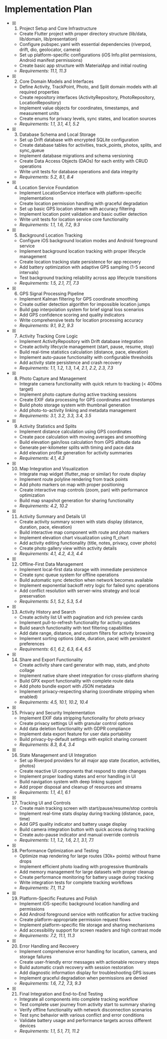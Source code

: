 # Implementation Plan

- [x] 1. Project Setup and Core Infrastructure
  - Create Flutter project with proper directory structure (lib/data, lib/domain, lib/presentation)
  - Configure pubspec.yaml with essential dependencies (riverpod, drift, dio, geolocator, camera)
  - Set up platform-specific configurations (iOS Info.plist permissions, Android manifest permissions)
  - Create basic app structure with MaterialApp and initial routing
  - _Requirements: 11.1, 11.3_

- [x] 2. Core Domain Models and Interfaces
  - Define Activity, TrackPoint, Photo, and Split domain models with all required properties
  - Create repository interfaces (ActivityRepository, PhotoRepository, LocationRepository)
  - Implement value objects for coordinates, timestamps, and measurement units
  - Create enums for privacy levels, sync states, and location sources
  - _Requirements: 1.1, 3.1, 4.1, 5.2_

- [x] 3. Database Schema and Local Storage
  - Set up Drift database with encrypted SQLite configuration
  - Create database tables for activities, track_points, photos, splits, and sync_queue
  - Implement database migrations and schema versioning
  - Create Data Access Objects (DAOs) for each entity with CRUD operations
  - Write unit tests for database operations and data integrity
  - _Requirements: 5.2, 8.1, 8.4_

- [x] 4. Location Service Foundation
  - Implement LocationService interface with platform-specific implementations
  - Create location permission handling with graceful degradation
  - Set up basic GPS location stream with accuracy filtering
  - Implement location point validation and basic outlier detection
  - Write unit tests for location service core functionality
  - _Requirements: 1.1, 1.6, 7.2, 9.3_

- [x] 5. Background Location Tracking
  - Configure iOS background location modes and Android foreground service
  - Implement background location tracking with proper lifecycle management
  - Create location tracking state persistence for app recovery
  - Add battery optimization with adaptive GPS sampling (1-5 second intervals)
  - Test background tracking reliability across app lifecycle transitions
  - _Requirements: 1.5, 2.1, 7.1, 7.3_

- [x] 6. GPS Signal Processing Pipeline
  - Implement Kalman filtering for GPS coordinate smoothing
  - Create outlier detection algorithm for impossible location jumps
  - Build gap interpolation system for brief signal loss scenarios
  - Add GPS confidence scoring and quality indicators
  - Write comprehensive tests for location processing accuracy
  - _Requirements: 9.1, 9.2, 9.3_

- [x] 7. Activity Tracking Core Logic
  - Implement ActivityRepository with Drift database integration
  - Create activity lifecycle management (start, pause, resume, stop)
  - Build real-time statistics calculation (distance, pace, elevation)
  - Implement auto-pause functionality with configurable thresholds
  - Add activity state persistence and crash recovery
  - _Requirements: 1.1, 1.2, 1.3, 1.4, 2.1, 2.2, 2.3, 7.3_

- [x] 8. Photo Capture and Management
  - Integrate camera functionality with quick return to tracking (< 400ms target)
  - Implement photo capture during active tracking sessions
  - Create EXIF data processing for GPS coordinates and timestamps
  - Build photo storage system with thumbnail generation
  - Add photo-to-activity linking and metadata management
  - _Requirements: 3.1, 3.2, 3.3, 3.4, 3.5_

- [x] 9. Activity Statistics and Splits
  - Implement distance calculation using GPS coordinates
  - Create pace calculation with moving averages and smoothing
  - Build elevation gain/loss calculation from GPS altitude data
  - Generate per-kilometer splits with timing and pace data
  - Add elevation profile generation for activity summaries
  - _Requirements: 4.1, 4.3_

- [x] 10. Map Integration and Visualization
  - Integrate map widget (flutter_map or similar) for route display
  - Implement route polyline rendering from track points
  - Add photo markers on map with proper positioning
  - Create interactive map controls (zoom, pan) with performance optimization
  - Build map snapshot generation for sharing functionality
  - _Requirements: 4.2, 10.2_

- [x] 11. Activity Summary and Details UI
  - Create activity summary screen with stats display (distance, duration, pace, elevation)
  - Build interactive map component with route and photo markers
  - Implement elevation chart visualization using fl_chart
  - Add activity editing functionality (title, notes, privacy, cover photo)
  - Create photo gallery view within activity details
  - _Requirements: 4.1, 4.2, 4.3, 4.4_

- [x] 12. Offline-First Data Management
  - Implement local-first data storage with immediate persistence
  - Create sync queue system for offline operations
  - Build automatic sync detection when network becomes available
  - Implement exponential backoff retry logic for failed sync operations
  - Add conflict resolution with server-wins strategy and local preservation
  - _Requirements: 5.1, 5.2, 5.3, 5.4_

- [x] 13. Activity History and Search
  - Create activity list UI with pagination and rich preview cards
  - Implement pull-to-refresh functionality for activity updates
  - Build search functionality with text filtering capabilities
  - Add date range, distance, and custom filters for activity browsing
  - Implement sorting options (date, duration, pace) with persistent preferences
  - _Requirements: 6.1, 6.2, 6.3, 6.4, 6.5_

- [x] 14. Share and Export Functionality
  - Create activity share card generator with map, stats, and photo collage
  - Implement native share sheet integration for cross-platform sharing
  - Build GPX export functionality with complete route data
  - Add photo bundle export with JSON metadata
  - Implement privacy-respecting sharing (coordinate stripping when enabled)
  - _Requirements: 4.5, 10.1, 10.2, 10.4_

- [x] 15. Privacy and Security Implementation
  - Implement EXIF data stripping functionality for photo privacy
  - Create privacy settings UI with granular control options
  - Add data deletion functionality with GDPR compliance
  - Implement data export feature for user data portability
  - Build privacy-by-default settings with explicit sharing consent
  - _Requirements: 8.3, 8.4, 3.4_

- [x] 16. State Management and UI Integration
  - Set up Riverpod providers for all major app state (location, activities, photos)
  - Create reactive UI components that respond to state changes
  - Implement proper loading states and error handling in UI
  - Build navigation system with deep linking support
  - Add proper disposal and cleanup of resources and streams
  - _Requirements: 1.1, 4.1, 6.1_

- [x] 17. Tracking UI and Controls
  - Create main tracking screen with start/pause/resume/stop controls
  - Implement real-time stats display during tracking (distance, pace, time)
  - Add GPS quality indicator and battery usage display
  - Build camera integration button with quick access during tracking
  - Create auto-pause indicator and manual override controls
  - _Requirements: 1.1, 1.2, 1.6, 2.1, 3.1, 7.1_

- [x] 18. Performance Optimization and Testing
  - Optimize map rendering for large routes (30k+ points) without frame drops
  - Implement efficient photo loading with progressive thumbnails
  - Add memory management for large datasets with proper cleanup
  - Create performance monitoring for battery usage during tracking
  - Write integration tests for complete tracking workflows
  - _Requirements: 7.1, 11.2_

- [x] 19. Platform-Specific Features and Polish
  - Implement iOS-specific background location handling and permissions
  - Add Android foreground service with notification for active tracking
  - Create platform-appropriate permission request flows
  - Implement platform-specific file storage and sharing mechanisms
  - Add accessibility support for screen readers and high contrast mode
  - _Requirements: 7.2, 11.1, 11.3_

- [x] 20. Error Handling and Recovery
  - Implement comprehensive error handling for location, camera, and storage failures
  - Create user-friendly error messages with actionable recovery steps
  - Build automatic crash recovery with session restoration
  - Add diagnostic information display for troubleshooting GPS issues
  - Implement graceful degradation when permissions are denied
  - _Requirements: 1.6, 7.2, 7.3, 9.3_

- [x] 21. Final Integration and End-to-End Testing
  - Integrate all components into complete tracking workflow
  - Test complete user journey from activity start to summary sharing
  - Verify offline functionality with network disconnection scenarios
  - Test sync behavior with various conflict and error conditions
  - Validate battery usage and performance targets across different devices
  - _Requirements: 1.1, 5.1, 7.1, 11.2_